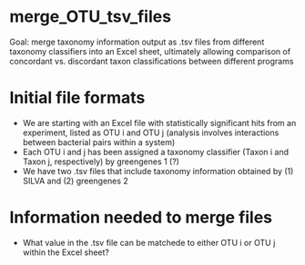 # merge_OTU_tsv_files
Goal: merge taxonomy information output as .tsv files from different taxonomy classifiers into an Excel sheet, ultimately allowing comparison of concordant vs. discordant taxon classifications between different programs

# Initial file formats
  - We are starting with an Excel file with statistically significant hits from an experiment, listed as OTU i and OTU j (analysis involves interactions between bacterial pairs within a system)
  - Each OTU i and j has been assigned a taxonomy classifier (Taxon i and Taxon j, respectively) by greengenes 1 (?)
  - We have two .tsv files that include taxonomy information obtained by (1) SILVA and (2) greengenes 2

# Information needed to merge files
  - What value in the .tsv file can be matchede to either OTU i or OTU j within the Excel sheet?
